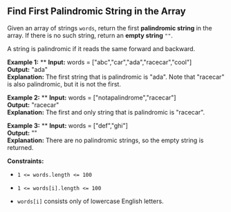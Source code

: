 ## Find First Palindromic String in the Array

Given an array of strings ```words```, return the first __palindromic string__ in the array. If there is no such string, return an __empty string__ ```""```.

A string is palindromic if it reads the same forward and backward.

 

**Example 1:**
**
**Input:** words = ["abc","car","ada","racecar","cool"] <br>
**Output:** "ada"                                       <br>
**Explanation:** The first string that is palindromic is "ada".
Note that "racecar" is also palindromic, but it is not the first.

**Example 2:**
**
**Input:** words = ["notapalindrome","racecar"] <br>
**Output:** "racecar"                           <br>
**Explanation:** The first and only string that is palindromic is "racecar".

**Example 3:**
**
**Input:** words = ["def","ghi"]                <br>
**Output:** ""                                  <br>
**Explanation:** There are no palindromic strings, so the empty string is returned.
 

**Constraints:**

- ```1 <= words.length <= 100```

- ```1 <= words[i].length <= 100```

- ```words[i]``` consists only of lowercase English letters.